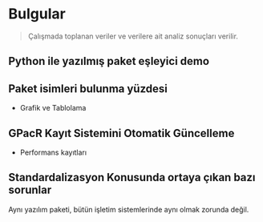 # Bulgular

> Çalışmada toplanan veriler ve verilere ait analiz sonuçları verilir.

## Python ile yazılmış paket eşleyici demo

## Paket isimleri bulunma yüzdesi

- Grafik ve Tablolama

## GPacR Kayıt Sistemini Otomatik Güncelleme

- Performans kayıtları

## Standardalizasyon Konusunda ortaya çıkan bazı sorunlar

Aynı yazılım paketi, bütün işletim sistemlerinde aynı olmak zorunda değil.
